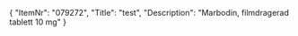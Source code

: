 {
  "ItemNr": "079272",
  "Title": "test",
  "Description": "Marbodin, filmdragerad tablett 10 mg"
}
